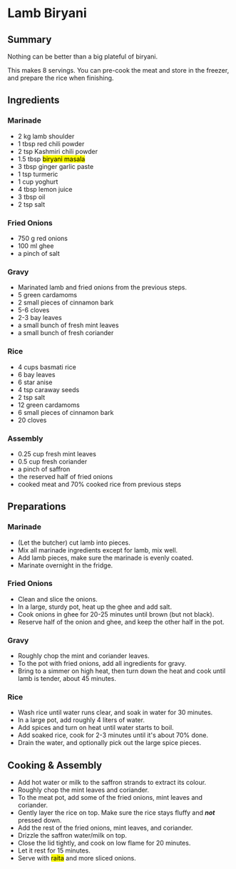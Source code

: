 # Lamb Biryani

## Summary

Nothing can be better than a big plateful of biryani.

This makes 8 servings.
You can pre-cook the meat and store in the freezer, and prepare the rice when finishing.


## Ingredients

### Marinade

- 2 kg lamb shoulder
- 1 tbsp red chili powder
- 2 tsp Kashmiri chili powder
- 1.5 tbsp <mark>biryani masala</mark>
- 3 tbsp ginger garlic paste
- 1 tsp turmeric
- 1 cup yoghurt
- 4 tbsp lemon juice
- 3 tbsp oil
- 2 tsp salt

### Fried Onions

- 750 g red onions
- 100 ml ghee
- a pinch of salt

### Gravy

- Marinated lamb and fried onions from the previous steps.
- 5 green cardamoms
- 2 small pieces of cinnamon bark
- 5-6 cloves
- 2-3 bay leaves
- a small bunch of fresh mint leaves
- a small bunch of fresh coriander

### Rice

- 4 cups basmati rice
- 6 bay leaves
- 6 star anise
- 4 tsp caraway seeds
- 2 tsp salt
- 12 green cardamoms
- 6 small pieces of cinnamon bark
- 20 cloves

### Assembly

- 0.25 cup fresh mint leaves
- 0.5 cup fresh coriander
- a pinch of saffron
- the reserved half of fried onions
- cooked meat and 70% cooked rice from previous steps


## Preparations

### Marinade

- (Let the butcher) cut lamb into pieces.
- Mix all marinade ingredients except for lamb, mix well.
- Add lamb pieces, make sure the marinade is evenly coated.
- Marinate overnight in the fridge.

### Fried Onions

- Clean and slice the onions.
- In a large, sturdy pot, heat up the ghee and add salt.
- Cook onions in ghee for 20-25 minutes until brown (but not black).
- Reserve half of the onion and ghee, and keep the other half in the pot.

### Gravy

- Roughly chop the mint and coriander leaves.
- To the pot with fried onions, add all ingredients for gravy.
- Bring to a simmer on high heat, then turn down the heat and cook until lamb is tender, about 45 minutes.

### Rice

- Wash rice until water runs clear, and soak in water for 30 minutes.
- In a large pot, add roughly 4 liters of water.
- Add spices and turn on heat until water starts to boil.
- Add soaked rice, cook for 2-3 minutes until it's about 70% done.
- Drain the water, and optionally pick out the large spice pieces.


## Cooking & Assembly

- Add hot water or milk to the saffron strands to extract its colour.
- Roughly chop the mint leaves and coriander.
- To the meat pot, add some of the fried onions, mint leaves and coriander.
- Gently layer the rice on top. Make sure the rice stays fluffy and ***not*** pressed down.
- Add the rest of the fried onions, mint leaves, and coriander.
- Drizzle the saffron water/milk on top.
- Close the lid tightly, and cook on low flame for 20 minutes.
- Let it rest for 15 minutes.
- Serve with <mark>raita</mark> and more sliced onions.
